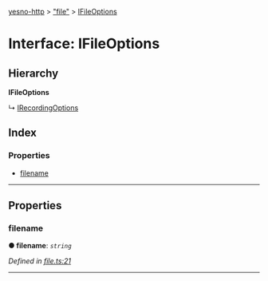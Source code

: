 [yesno-http](../README.md) > ["file"](../modules/_file_.md) > [IFileOptions](../interfaces/_file_.ifileoptions.md)

# Interface: IFileOptions

## Hierarchy

**IFileOptions**

↳  [IRecordingOptions](_recording_.irecordingoptions.md)

## Index

### Properties

* [filename](_file_.ifileoptions.md#filename)

---

## Properties

<a id="filename"></a>

###  filename

**● filename**: *`string`*

*Defined in [file.ts:21](https://github.com/FormidableLabs/yesno/blob/acc9f7a/src/file.ts#L21)*

___

